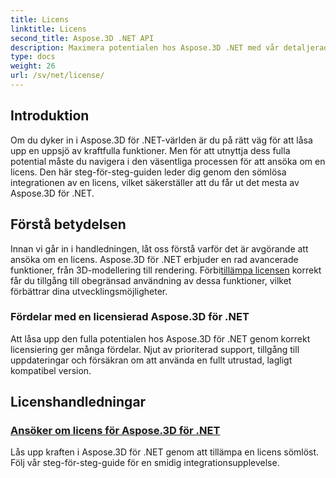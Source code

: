```yaml
---
title: Licens
linktitle: Licens
second_title: Aspose.3D .NET API
description: Maximera potentialen hos Aspose.3D .NET med vår detaljerade handledning om hur du ansöker om licenser. Säkerställ en sömlös integrationsprocess och lås upp dess kraftfulla funktioner.
type: docs
weight: 26
url: /sv/net/license/
---
```

## Introduktion

Om du dyker in i Aspose.3D för .NET-världen är du på rätt väg för att låsa upp en uppsjö av kraftfulla funktioner. Men för att utnyttja dess fulla potential måste du navigera i den väsentliga processen för att ansöka om en licens. Den här steg-för-steg-guiden leder dig genom den sömlösa integrationen av en licens, vilket säkerställer att du får ut det mesta av Aspose.3D för .NET.

## Förstå betydelsen

 Innan vi går in i handledningen, låt oss förstå varför det är avgörande att ansöka om en licens. Aspose.3D för .NET erbjuder en rad avancerade funktioner, från 3D-modellering till rendering. Förbi[tillämpa licensen](./apply-license/) korrekt får du tillgång till obegränsad användning av dessa funktioner, vilket förbättrar dina utvecklingsmöjligheter.

### Fördelar med en licensierad Aspose.3D för .NET

Att låsa upp den fulla potentialen hos Aspose.3D för .NET genom korrekt licensiering ger många fördelar. Njut av prioriterad support, tillgång till uppdateringar och försäkran om att använda en fullt utrustad, lagligt kompatibel version.

## Licenshandledningar
### [Ansöker om licens för Aspose.3D för .NET](./apply-license/)
Lås upp kraften i Aspose.3D för .NET genom att tillämpa en licens sömlöst. Följ vår steg-för-steg-guide för en smidig integrationsupplevelse.
